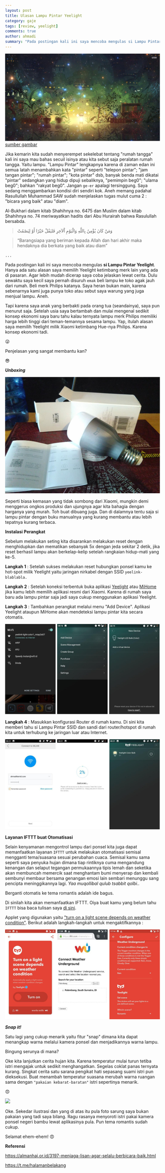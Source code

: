 ```yaml
---
layout: post
title: Ulasan Lampu Pintar Yeelight
category: gaje
tags: [review, yeelight]
comments: true
author: ahmadi
summary: "Pada postingan kali ini saya mencoba mengulas si Lampu Pintar Yeelight. Hanya ada satu alasan saya memilih Yeelight ketimbang merk lain yang ada di pasaran. Agar lebih mudah dicerap saya coba jelaskan lewat cerita. Dulu sewaktu saya kecil saya pernah disuruh emak beli lampu ke toko agak jauh dari rumah. Beli merk Philips katanya. Saya heran bukan main..."
--- 
```


![](/img/yee-art.jpg)
[sumber gambar](https://www.pinterest.com/pin/427771664580342900)

Jika kemarin kita sudah menyerempet sekelebat tentang "rumah tangga" kali ini saya mau bahas secuil isinya atau kita sebut saja peralatan rumah tangga. Yaitu lampu. "Lampu Pintar" lengkapnya karena di zaman edan ini semua latah  menambahkan kata "pintar" seperti "telepon pintar"; "jam tangan pintar"; "rumah pintar"; "kota pintar" dsb, banyak benda mati dikatai "pintar" sedangkan yang hidup dipuji sebaliknya, "pemimpin beg0"; "ulama beg0"; bahkan "rakyat beg0". Jangan `ge-er` apalagi tersinggung. Saya sedang menggambarkan kondisi diri sendiri kok. Aneh memang padahal Rasullullah Muhammad SAW sudah menjelaskan tugas mulut cuma 2 : "bicara yang baik" atau "diam".

Al-Bukhari dalam kitab Shahihnya no. 6475 dan Muslim dalam kitab Shahihnya no. 74 meriwayatkan hadits dari Abu Hurairah bahwa Rasulullah bersabda.

 > وَمَنْ كَانَ يُؤْمِنُ بِاللَّهِ وَالْيَوْمِ اْلآخِرِ فَليَقُلْ خَيْرًا أَوْ لِيَصْمُتْ

> “Barangsiapa yang beriman kepada Allah dan hari akhir maka hendaknya dia berkata yang baik atau diam”

`...`

Pada postingan kali ini saya mencoba mengulas **si Lampu Pintar Yeelight**. Hanya ada satu alasan saya memilih Yeelight ketimbang merk lain yang ada di pasaran. Agar lebih mudah dicerap saya coba jelaskan lewat cerita. Dulu sewaktu saya kecil saya pernah disuruh `emak` beli lampu ke toko agak jauh dari rumah. Beli merk Philips katanya. Saya heran bukan main, karena sebenarnya kami juga punya toko atau sebut saya warung yang juga menjual lampu. Aneh.

Tapi karena saya anak yang berbakti pada orang tua (seandainya), saya pun menurut saja. Setelah usia saya bertambah dan mulai mengenal sedikit konsep ekonomi saya baru tahu kalau ternyata lampu merk Philips memiliki harga lebih tinggi dari teman-temannya sesama lampu. Yap, itulah alasan saya memilih Yeelight milik Xiaomi ketimbang Hue-nya Philips. Karena konsep ekonomi tadi. 

😜

Penjelasan yang sangat membantu kan? 

😎

***Unboxing***

![](/img/yee-unbox.jpg)

Seperti biasa kemasan yang tidak sombong dari Xiaomi, mungkin demi menggerus ongkos produksi dan ujungnya agar kita bahagia dengan harganya yang murah. Toh buat dibuang juga. Dan di dalamnya tentu saja si lampu pintar dengan buku manualnya yang kurang membantu atau lebih tepatnya kurang terbaca.

**Instalasi Perangkat**

Sebelum melakukan seting kita disarankan melakukan reset dengan menghidupkan dan mematikan sebanyak 5x dengan jeda sekitar 2 detik, jika reset berhasil lampu akan berkelap-kelip setelah rangkaian hidup-mati yang ke-5.

**Langkah 1** : Setelah sukses melakukan reset hubungkan ponsel kamu ke hot-spot milik Yeelight yaitu jaringan nirkabel dengan SSID `yeelink-blablabla.` 

**Langkah 2** : Setelah koneksi terbentuk buka aplikasi [Yeelight](https://play.google.com/store/apps/details?id=com.yeelight.cherry) atau [MiHome](https://play.google.com/store/apps/details?id=com.xiaomi.smarthome) jika kamu lebih memilih aplikasi resmi dari Xiaomi. Karena di rumah saya baru ada lampu pintar saja jadi saya cukup menggunakan aplikasi Yeelight.

**Langkah 3** : Tambahkan perangkat melalui menu "Add Device". Aplikasi Yeelight ataupun MiHome akan mendeteksi lampu pintar kita secara otomatis.

![](/img/yee-1.jpg)

**Langkah 4** : Masukkan konfigurasi Router di rumah kamu. Di sini kita memberi tahu si Lampu Pintar SSID dan sandi dari router/hotspot di rumah kita untuk terhubung ke jaringan luar atau Internet.

![](/img/yee-2.jpg)

**Layanan IFTTT buat Otomatisasi**

Selain kenyamanan mengontrol lampu dari ponsel kita juga dapat memanfaatkan layanan `IFTTT` untuk melakukan otomatisasi semisal mengganti tema/suasana sesuai perubahan cuaca. 
Semisal kamu sama seperti saya penyuka hujan dimana tiap rintiknya cuma mengandung kenangan dan selaput tegangan permukaannya tipis lemah dan seketika akan membuncah memercik saat menghantam bumi menyerap dan kembali sembunyi membaur bersama genangan emosi lain sembari menunggu sang pencipta meninggikannya lagi. *Yaa muqollibal qulub tsabbit qolbi..*

Berganti otomatis ke tema romantis adalah ide bagus.

Di sinilah kita akan memanfaatkan IFTTT. Oiya buat kamu yang belum tahu `IFTTT` bisa baca tulisan saya [di sini](https://ahmadihamid.com/pemrograman/Jika-Anu-maka-Anuin/). 

Applet yang digunakan yaitu ["turn on a light scene depends on weather condition"](https://ifttt.com/applets/EbHVeNFM-turn-on-a-light-scene-depends-on-weather-condition). Berikut adalah langkah-langkah untuk mengaktifkannya :

![](/img/yee-ifttt.jpg)

***Snap it!***

Satu lagi yang cukup menarik yaitu fitur "snap" dimana kita dapat menangkap warna melalui kamera ponsel dan menjadikannya warna lampu. 

Bingung serunya di mana?

Oke kita lanjutkan cerita hujan kita. Karena temperatur mulai turun tetiba istri mengajak untuk sedikit menghangatkan. Segelas coklat panas ternyata kurang. Singkat cerita satu sarana pengikat hati sepasang suami istri pun dieksekusi. Buat menambah temperatur suasana merubah warna ruangan sama dengan `"pakaian kebarat-baratan"` istri sepertinya menarik.

😍

![](/img/yee-snap.jpg)

Oke. Sekedar ilustrasi dan yang di atas itu pula foto sarung saya bukan pakaian yang tadi saya bilang. Ragu rasanya menyoroti istri pakai kamera ponsel negeri bambu lewat aplikasinya pula. Pun tema romantis sudah cukup.

Selamat ehem-ehem! 
😍

**Referensi**

<https://almanhaj.or.id/3197-menjaga-lisan-agar-selalu-berbicara-baik.html>

<https://t.me/halamanbelakang>